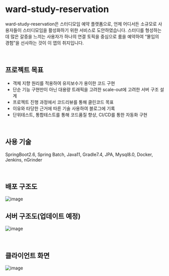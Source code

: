 # ward-study-reservation
ward-study-reservation은 스터디모임 예약 플랫폼으로, 언제 어디서든 소규모로 사용자들이 스터디모임을 활성화하기 위한 서비스로 도안하였습니다.
스터디를 형성하는 데 많은 갈증을 느끼는 사용자가 하나의 연결 토픽을 중심으로 룸을 예약하여  “몰입의 경험”을 선사하는 것이 이 앱의 취지입니다.

<br>

## 프로젝트 목표
- 객체 지향 원리를 적용하여 유지보수가 용이한 코드 구현
- 단순 기능 구현만이 아닌 대용량 트래픽을 고려한 scale-out에 고려한 서버 구조 설계
- 프로젝트 진행 과정에서 코드리뷰를 통해 클린코드 목표
- 이유와 타당한 근거에 따른 기술 사용하여 블로그에 기록
- 단위테스트, 통합테스트를 통해 코드품질 향상, CI/CD를 통한 자동화 구현


<br>

## 사용 기술
SpringBoot2.6, Spring Batch, Java11, Gradle7.4, JPA, Mysql8.0, Docker, Jenkins, nGrinder 

<br>

## 배포 구조도
![image](https://user-images.githubusercontent.com/62453668/164407464-9df1d184-da84-4e4f-b533-2aad2a5b3757.png)


## 서버 구조도(업데이트 예정)
![image](https://user-images.githubusercontent.com/62453668/164407568-b361e935-1e87-4a0f-8023-a9a5508cd118.png)

<br>

## 클라이언트 화면

![image](https://user-images.githubusercontent.com/62453668/164407764-93ce620d-0823-4e64-bd41-2acd6ee01458.png)



